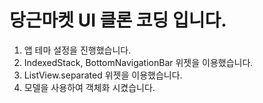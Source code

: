 # 당근마켓 UI 클론 코딩 입니다.

1. 앱 테마 설정을 진행했습니다.
2. IndexedStack,  BottomNavigationBar 위젯을 이용했습니다.
3. ListView.separated 위젯을 이용했습니다.
4. 모델을 사용하여 객체화 시켰습니다.

